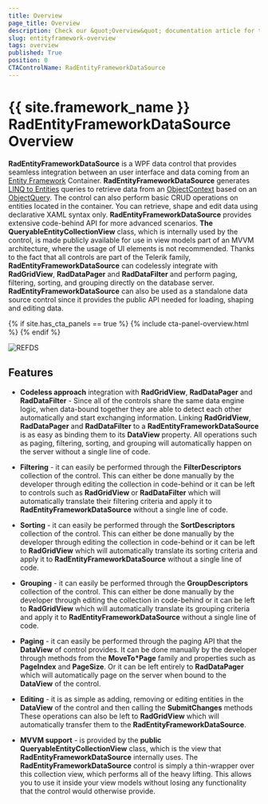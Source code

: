 ```yaml
---
title: Overview
page_title: Overview
description: Check our &quot;Overview&quot; documentation article for the RadEntityFrameworkDataSource {{ site.framework_name }} control.
slug: entityframework-overview
tags: overview
published: True
position: 0
CTAControlName: RadEntityFrameworkDataSource
---
```


# {{ site.framework_name }} RadEntityFrameworkDataSource Overview

__RadEntityFrameworkDataSource__ is a WPF data control that provides seamless integration between an user interface and data coming from an [Entity Framework](http://msdn.microsoft.com/en-us/library/bb399572.aspx)  Container.  __RadEntityFrameworkDataSource__ generates [LINQ to Entities](http://msdn.microsoft.com/en-us/library/bb399367.aspx) queries to retrieve data from an [ObjectContext](http://msdn.microsoft.com/en-us/library/system.data.objects.objectcontext.aspx) based on an [ObjectQuery<T>](http://msdn.microsoft.com/en-us/library/bb345303.aspx). The control can also perform basic CRUD operations on entities located in the container. You can retrieve, shape and edit data using declarative XAML syntax only. __RadEntityFrameworkDataSource__ provides extensive code-behind API for more advanced scenarios.  __The QueryableEntityCollectionView<T>__ class, which is internally used by the control, is made publicly available for use in view models part of an MVVM architecture, where the usage of UI elements is not recommended. Thanks to the fact that all controls are part of the Telerik family, __RadEntityFrameworkDataSource__ can codelessly integrate with __RadGridView__, __RadDataPager__ and __RadDataFilter__ and perform paging, filtering, sorting, and grouping directly on the database server. __RadEntityFrameworkDataSource__ can also be used as a standalone data source control since it provides the public API needed for loading, shaping and editing data.

{% if site.has_cta_panels == true %}
{% include cta-panel-overview.html %}
{% endif %}

 ![REFDS](images/RadEntityFramework_REFDS.jpg)

## Features 

* __Codeless approach__ integration with __RadGridView__, __RadDataPager__ and __RadDataFilter__ - Since all of the controls share the same data engine logic, when data-bound together they are able to detect each other automatically and start exchanging information. Linking __RadGridView__, __RadDataPager__ and __RadDataFilter__ to a __RadEntityFrameworkDataSource__  is as easy as binding them to its __DataView__ property. All operations such as paging, filtering, sorting, and grouping will automatically happen on the server without a single line of code.
            

* __Filtering__ - it can easily be performed through the __FilterDescriptors__ collection of the control. This can either be done manually by the developer through editing the collection in code-behind or it can be left to controls such as __RadGridView__ or __RadDataFilter__ which will automatically translate their filtering criteria and apply it to __RadEntityFrameworkDataSource__ without a single line of code.
            

* __Sorting__ - it can easily be performed through the __SortDescriptors__ collection of the control. This can either be done manually by the developer through editing the collection in code-behind or it can be left to __RadGridView__ which will automatically translate its sorting criteria and apply it to __RadEntityFrameworkDataSource__ without a single line of code.
          

* __Grouping__ - it can easily be performed through the __GroupDescriptors__ collection of the control. This can either be done manually by the developer through editing the collection in code-behind or it can be left to __RadGridView__ which will automatically translate its grouping criteria and apply it to __RadEntityFrameworkDataSource__ without a single line of code.
         

* __Paging__ - it can easily be performed through the paging API that the __DataView__ of control provides. It can be done manually by the developer through methods from the __MoveTo*Page__ family and properties such as __PageIndex__ and __PageSize__. Or it can be left entirely to __RadDataPager__ which will automatically page on the server when bound to the __DataView__ of the control.
          

* __Editing__ - it is as simple as adding, removing or editing entities in the __DataView__ of the control and then calling the __SubmitChanges__ methods These operations can also be left to __RadGridView__ which will automatically transfer them to the __RadEntityFrameworkDataSource__.
          

* __MVVM support__ - is provided by the __public QueryableEntityCollectionView<T>__ class, which is the view that __RadEntityFrameworkDataSource__ internally uses. The __RadEntityFrameworkDataSource__ control is simply a thin-wrapper over this collection view, which performs all of the heavy lifting. This allows you to use it inside your view models without losing any functionality that the control would otherwise provide.
          
